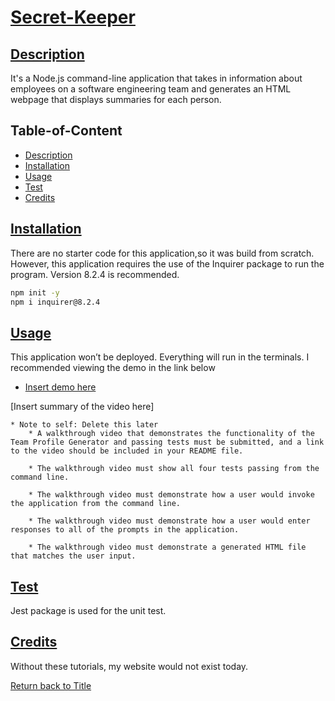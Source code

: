 # [Secret-Keeper](#table-of-content)

## [Description](#table-of-content)
It's a Node.js command-line application that takes in information about employees on a software engineering team and generates an HTML webpage that displays summaries for each person. 

## Table-of-Content
* [Description](#description)
* [Installation](#installation)
* [Usage](#usage)
* [Test](#test)
* [Credits](#credits)

## [Installation](#table-of-content)
There are no starter code for this application,so it was build from scratch. However, this application requires the use of the Inquirer package to run the program. Version 8.2.4 is recommended.
```bash
npm init -y
npm i inquirer@8.2.4
```
## [Usage](#table-of-content)
This application won’t be deployed. Everything will run in the terminals. I recommended viewing the demo in the link below
* [Insert demo here]()

[Insert summary of the video here]

    * Note to self: Delete this later
        * A walkthrough video that demonstrates the functionality of the Team Profile Generator and passing tests must be submitted, and a link to the video should be included in your README file.

        * The walkthrough video must show all four tests passing from the command line.

        * The walkthrough video must demonstrate how a user would invoke the application from the command line.

        * The walkthrough video must demonstrate how a user would enter responses to all of the prompts in the application.

        * The walkthrough video must demonstrate a generated HTML file that matches the user input.

## [Test](#table-of-content)
Jest package is used for the unit test.

## [Credits](#table-of-content)
Without these tutorials, my website would not exist today.

[Return back to Title](#secret-keeper)